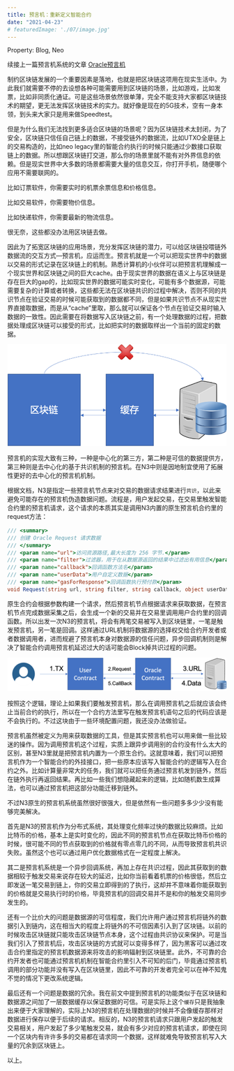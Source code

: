 ```yaml
---
title: 预言机：重新定义智能合约
date: "2021-04-23"
# featuredImage: './07/image.jpg'
---
```


Property: Blog, Neo

续接上一篇预言机系统的文章 [Oracle预言机](https://jinghui.blog/202012/15/)

制约区块链发展的一个重要因素是落地，也就是把区块链这项用在现实生活中。为此我们就需要不停的去设想各种可能需要用到区块链的场景，比如游戏，比如发票，比如非同质化通证。可是这些场景依然很单薄，完全不能支持大家都区块链技术的期望，更无法发挥区块链技术的实力。就好像是现在的5G技术，空有一身本领，到头来大家只是用来做Speedtest。

但是为什么我们无法找到更多适合区块链的场景呢？因为区块链技术太封闭，为了安全，区块链只信任自己链上的数据，不接受链外的数据流，比如UTXO全是链上的交易构造的，比如neo legacy里的智能合约执行的时候只能通过少数接口获取链上的数据。所以想跟区块链打交道，那么你的场景里就不能有对外界信息的依赖。但是现实世界中大多数的场景都需要大量的信息交互，你打开手机，随便哪个应用不需要联网的。

比如订票软件，你需要实时的机票余票信息和价格信息。

比如交易软件，你需要物价信息。

比如快递软件，你需要最新的物流信息。

很无奈，这些都没办法用区块链去做。

因此为了拓宽区块链的应用场景，充分发挥区块链的潜力，可以给区块链投喂链外数据流的交互方式—预言机，应运而生。预言机就是一个可以把现实世界中的数据以交易的形式记录在区块链上的机制。熟悉计算机的小伙伴可以把预言机理解成一个现实世界和区块链之间的巨大cache。由于现实世界的数据在语义上与区块链是存在巨大的gap的，比如现实世界的数据可能实时变化，可能有多个数据源，可能需要复杂的计算或者转换，这些都无法在区块链共识的过程中解决，否则不同的共识节点在验证交易的时候可能获取到的数据都不同，但是如果共识节点不从现实世界直接取数据，而是从“cache”里取，那么就可以保证各个节点在验证交易时输入数据的一致性。因此需要在将数据写入区块链之前，有一个处理数据的过程，把数据处理成区块链可以接受的形式，比如把实时的数据取样出一个当前的固定的数据。

![23/cache.png](23/cache.png)

预言机的实现大致有三种，一种是中心化的第三方，第二种是可信的数据提供方，第三种则是去中心化的基于共识机制的预言机。在N3中则是因地制宜使用了拓展性更好的去中心化的预言机机制。

根据文档，N3是指定一些预言机节点来对交易的数据请求结果进行`共识`，以此来避免可能存在的预言机伪造数据问题。流程是，用户发起交易，在交易里触发智能合约里的预言机请求，这个请求的本质其实是调用N3内置的原生预言机合约里的request方法：

```csharp
/// <summary>
/// 创建 Oracle Request 请求数据
/// </summary>
/// <param name="url">访问资源路径,最大长度为 256 字节.</param>
/// <param name="filter">过滤器，用于在从数据源返回的结果中过滤出有用信息</param>
/// <param name="callback">回调函数方法名</param>
/// <param name="userData">用户自定义数据</param>
/// <param name="gasForResponse">回调函数执行预付款</param> 
void Request(string url, string filter, string callback, object userData, long gasForResponse);
```

原生合约会根据参数构建一个请求，然后预言机节点根据请求来获取数据，在预言机节点完成数据采集之后，会生成一个新的交易并在交易里调用用户合约里的回调函数。所以出发一次N3的预言机，将会有两笔交易被写入到区块链里，一笔是触发预言机，另一笔是回调。这样通过URL机制将数据源的选择权交给合约开发者或者数据调用者，进而规避了预言机本身对数据源的信任问题，异步回调机制则是解决了智能合约调用预言机延迟过大的话可能会Block掉共识过程的问题。

![23/oracle.png](23/oracle.png)

按照这个逻辑，理论上如果我们要触发预言机，那么在调用预言机之后就应该会终止当前合约的执行，所以在一个合约方法里写在触发预言机语句之后的代码应该是不会执行的。不过这块由于一些环境配置问题，我还没办法做验证。

预言机虽然被定义为用来获取数据的工具，但是其实预言机也可以用来做一些比较迷的操作。因为调用预言机这个过程，实质上跟异步调用别的合约没有什么太大的区别，甚至N3里就是把预言机内置为一个原生合约。这就意味着，我们可以把预言机作为一个智能合约的外挂接口，把一些原本应该写入智能合约的逻辑写入在合约之外。比如计算量非常大的任务，我们就可以把任务通过预言机发到链外，然后在链外执行再返回结果。再比如一些我们想隐藏起来的逻辑，比如随机数生成算法，也可以通过预言机把这部分功能迁移到链外。

不过N3原生的预言机系统虽然很好很强大，但是依然有一些问题多多少少没有能够完美解决。

首先是N3的预言机作为分布式系统，其处理变化频率过快的数据比较麻烦。比如比特币的价格，基本上是实时变化的，因此不同的预言机节点在获取比特币价格的时候，很可能不同的节点获取到的价格就有零点零几的不同，从而导致预言机共识失败。虽然这个也可以通过用户优化数据格式在一定程度上解决。

其二是预言机系统是一个异步回调系统，再加上存在共识过程，因此其获取到的数据相较于触发交易来说存在较大的延迟，比如你当前看着机票的价格很低，然后立即发送一笔交易到链上，你的交易立即得到的了执行，这却并不意味着你能获取到的价格就是交易执行时的价格，毕竟预言机的回调交易并不是和你的触发交易同步发生的。

还有一个比价大的问题是数据源的可信程度，我们允许用户通过预言机将链外的数据引入到链内，这在相当大的程度上将链外的不可信因素引入到了区块链。以前的时候攻击区块链就只能攻击区块链节点本身，这个过程由共识协议来保护。可是当我们引入了预言机后，攻击区块链的方式就可以变得多样了，因为黑客可以通过攻击合约里指定的预言机数据源来将攻击的影响辐射到区块链里。此外，不可靠的合约开发者也可能通过预言机机制在智能合约里引入不可知的后门，毕竟通过预言机调用的部分功能并没有写入在区块链里，因此不可靠的开发者完全可以在神不知鬼不觉的情况下更改系统逻辑。

最后还有一个问题是数据的冗余。我在前文中提到预言机的功能类似于在区块链和数据源之间加了一层数据缓存以保证数据的可信。可是实际上这个`缓存`只是我抽象出来便于大家理解的，实际上N3的预言机在处理数据的时候并不会像缓存那样对数据进行保存以便于后续的请求。相反的，N3的预言机请求只跟用户发起的触发交易相关，用户发起了多少笔触发交易，就会有多少对应的预言机请求，即使在同一个区块内有许许多多的交易都在请求同一个数据，这样就难免导致预言机写入大量的冗余到区块链上。

以上。